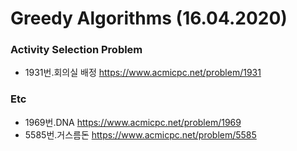 # Greedy Algorithms (16.04.2020)

### Activity Selection Problem
* 1931번.회의실 배정 <https://www.acmicpc.net/problem/1931>


### Etc
* 1969번.DNA <https://www.acmicpc.net/problem/1969>
* 5585번.거스름돈 <https://www.acmicpc.net/problem/5585>
